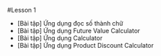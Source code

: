 #Lesson 1 
- [Bài tập] Ứng dụng đọc số thành chữ
- [Bài tập] Ứng dụng Future Value Calculator
- [Bài tập] Ứng dụng Calculator
- [Bài tập] Ứng dụng Product Discount Calculator
